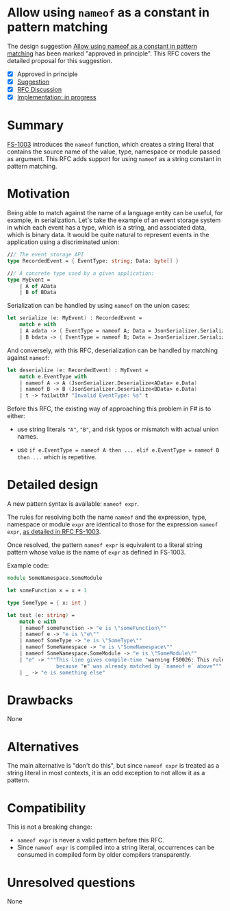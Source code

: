 # Allow using `nameof` as a constant in pattern matching

The design suggestion [Allow using nameof as a constant in pattern matching](https://github.com/fsharp/fslang-suggestions/issues/841) has been marked "approved in principle". This RFC covers the detailed proposal for this suggestion.

* [x] Approved in principle
* [x] [Suggestion](https://github.com/fsharp/fslang-suggestions/issues/841)
* [x] [RFC Discussion](https://github.com/fsharp/fslang-design/issues/451)
* [x] [Implementation: in progress](https://github.com/dotnet/fsharp/pull/8754)

# Summary

[FS-1003](https://github.com/fsharp/fslang-design/blob/master/FSharp-5.0/FS-1003-nameof-operator.md) introduces the `nameof` function, which creates a string literal that contains the source name of the value, type, namespace or module passed as argument. This RFC adds support for using `nameof` as a string constant in pattern matching.

# Motivation

Being able to match against the name of a language entity can be useful, for example, in serialization. Let's take the example of an event storage system in which each event has a type, which is a string, and associated data, which is binary data. It would be quite natural to represent events in the application using a discriminated union:

```fsharp
/// The event storage API
type RecordedEvent = { EventType: string; Data: byte[] }

/// A concrete type used by a given application:
type MyEvent =
    | A of AData
    | B of BData
```

Serialization can be handled by using `nameof` on the union cases:

```fsharp
let serialize (e: MyEvent) : RecordedEvent =
    match e with
    | A adata -> { EventType = nameof A; Data = JsonSerializer.Serialize<AData> adata }
    | B bdata -> { EventType = nameof B; Data = JsonSerializer.Serialize<BData> bdata }
```

And conversely, with this RFC, deserialization can be handled by matching against `nameof`:

```fsharp
let deserialize (e: RecordedEvent) : MyEvent =
    match e.EventType with
    | nameof A -> A (JsonSerializer.Deserialize<AData> e.Data)
    | nameof B -> B (JsonSerializer.Deserialize<BData> e.Data)
    | t -> failwithf "Invalid EventType: %s" t
```

Before this RFC, the existing way of approaching this problem in F# is to either:

* use string literals `"A"`, `"B"`, and risk typos or mismatch with actual union names.

* use `if e.EventType = nameof A then ... elif e.EventType = nameof B then ...` which is repetitive.

# Detailed design

A new pattern syntax is available: `nameof expr`.

The rules for resolving both the name `nameof` and the expression, type, namespace or module `expr` are identical to those for the expression `nameof expr`, [as detailed in RFC FS-1003](https://github.com/fsharp/fslang-design/blob/master/FSharp-5.0/FS-1003-nameof-operator.md).

Once resolved, the pattern `nameof expr` is equivalent to a literal string pattern whose value is the name of `expr` as defined in FS-1003.

Example code:

```fsharp
module SomeNamespace.SomeModule

let someFunction x = x + 1

type SomeType = { x: int }

let test (e: string) =
    match e with
    | nameof someFunction -> "e is \"someFunction\""
    | nameof e -> "e is \"e\""
    | nameof SomeType -> "e is \"SomeType\""
    | nameof SomeNamespace -> "e is \"SomeNamespace\""
    | nameof SomeNamespace.SomeModule -> "e is \"SomeModule\""
    | "e" -> """This line gives compile-time "warning FS0026: This rule will never be matched"
                because "e" was already matched by `nameof e` above"""
    | _ -> "e is something else"
```

# Drawbacks

None

# Alternatives

The main alternative is "don't do this", but since `nameof expr` is treated as a string literal in most contexts, it is an odd exception to not allow it as a pattern.

# Compatibility

This is not a breaking change:
* `nameof expr` is never a valid pattern before this RFC.
* Since `nameof expr` is compiled into a string literal, occurrences can be consumed in compiled form by older compilers transparently.

# Unresolved questions

None
